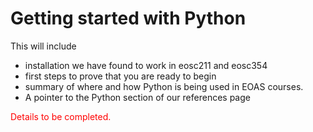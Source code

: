 # Getting started with Python

This will include

- installation we have found to work in eosc211 and eosc354
- first steps to prove that you are ready to begin
- summary of where and how Python is being used in EOAS courses. 
- A pointer to the Python section of our references page

<span style="color:red">Details to be completed.</span>
